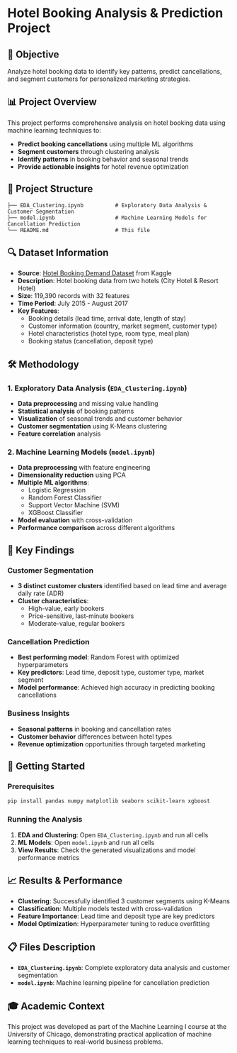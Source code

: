 # Hotel Booking Analysis & Prediction Project

## 🎯 Objective
Analyze hotel booking data to identify key patterns, predict cancellations, and segment customers for personalized marketing strategies.

## 📊 Project Overview
This project performs comprehensive analysis on hotel booking data using machine learning techniques to:
- **Predict booking cancellations** using multiple ML algorithms
- **Segment customers** through clustering analysis
- **Identify patterns** in booking behavior and seasonal trends
- **Provide actionable insights** for hotel revenue optimization

## 📁 Project Structure
```
├── EDA_Clustering.ipynb          # Exploratory Data Analysis & Customer Segmentation
├── model.ipynb                   # Machine Learning Models for Cancellation Prediction
└── README.md                     # This file
```

## 🔍 Dataset Information
- **Source**: [Hotel Booking Demand Dataset](https://www.kaggle.com/datasets/jessemostipak/hotel-booking-demand/data) from Kaggle
- **Description**: Hotel booking data from two hotels (City Hotel & Resort Hotel)
- **Size**: 119,390 records with 32 features
- **Time Period**: July 2015 - August 2017
- **Key Features**: 
  - Booking details (lead time, arrival date, length of stay)
  - Customer information (country, market segment, customer type)
  - Hotel characteristics (hotel type, room type, meal plan)
  - Booking status (cancellation, deposit type)

## 🛠️ Methodology

### 1. Exploratory Data Analysis (`EDA_Clustering.ipynb`)
- **Data preprocessing** and missing value handling
- **Statistical analysis** of booking patterns
- **Visualization** of seasonal trends and customer behavior
- **Customer segmentation** using K-Means clustering
- **Feature correlation** analysis

### 2. Machine Learning Models (`model.ipynb`)
- **Data preprocessing** with feature engineering
- **Dimensionality reduction** using PCA
- **Multiple ML algorithms**:
  - Logistic Regression
  - Random Forest Classifier
  - Support Vector Machine (SVM)
  - XGBoost Classifier
- **Model evaluation** with cross-validation
- **Performance comparison** across different algorithms

## 🎯 Key Findings

### Customer Segmentation
- **3 distinct customer clusters** identified based on lead time and average daily rate (ADR)
- **Cluster characteristics**:
  - High-value, early bookers
  - Price-sensitive, last-minute bookers
  - Moderate-value, regular bookers

### Cancellation Prediction
- **Best performing model**: Random Forest with optimized hyperparameters
- **Key predictors**: Lead time, deposit type, customer type, market segment
- **Model performance**: Achieved high accuracy in predicting booking cancellations

### Business Insights
- **Seasonal patterns** in booking and cancellation rates
- **Customer behavior** differences between hotel types
- **Revenue optimization** opportunities through targeted marketing

## 🚀 Getting Started

### Prerequisites
```bash
pip install pandas numpy matplotlib seaborn scikit-learn xgboost
```

### Running the Analysis
1. **EDA and Clustering**: Open `EDA_Clustering.ipynb` and run all cells
2. **ML Models**: Open `model.ipynb` and run all cells
3. **View Results**: Check the generated visualizations and model performance metrics

## 📈 Results & Performance
- **Clustering**: Successfully identified 3 customer segments using K-Means
- **Classification**: Multiple models tested with cross-validation
- **Feature Importance**: Lead time and deposit type are key predictors
- **Model Optimization**: Hyperparameter tuning to reduce overfitting

## 📋 Files Description
- **`EDA_Clustering.ipynb`**: Complete exploratory data analysis and customer segmentation
- **`model.ipynb`**: Machine learning pipeline for cancellation prediction

## 🎓 Academic Context
This project was developed as part of the Machine Learning I course at the University of Chicago, demonstrating practical application of machine learning techniques to real-world business problems.
